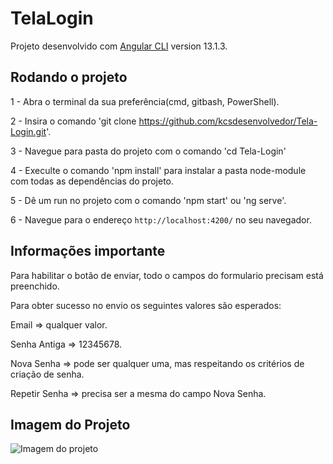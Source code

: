 # TelaLogin

Projeto desenvolvido com [Angular CLI](https://github.com/angular/angular-cli) version 13.1.3.

## Rodando o projeto

1 - Abra o terminal da sua preferência(cmd, gitbash, PowerShell).

2 - Insira o comando 'git clone https://github.com/kcsdesenvolvedor/Tela-Login.git'.

3 - Navegue para pasta do projeto com o comando 'cd Tela-Login'

4 - Execulte o comando 'npm install' para instalar a pasta node-module com todas as dependências do projeto.

5 - Dê um run no projeto com o comando 'npm start' ou 'ng serve'.

6 - Navegue para o endereço `http://localhost:4200/` no seu navegador.

## Informações importante

Para habilitar o botão de enviar, todo o campos do formulario precisam está preenchido.

Para obter sucesso no envio os seguintes valores são esperados:

Email => qualquer valor.

Senha Antiga => 12345678.

Nova Senha => pode ser qualquer uma, mas respeitando os critérios de criação de senha.

Repetir Senha => precisa ser a mesma do campo Nova Senha.

## Imagem do Projeto

![Imagem do projeto](Tela-Login/Tela-Login/src/assets/imagemProjeto.png)


